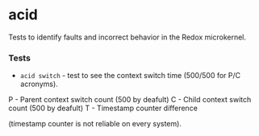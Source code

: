 # acid

Tests to identify faults and incorrect behavior in the Redox microkernel.

### Tests

- `acid switch` - test to see the context switch time (500/500 for P/C acronyms).

P - Parent context switch count (500 by deafult)
C - Child context switch count (500 by deafult)
T - Timestamp counter difference

(timestamp counter is not reliable on every system).
